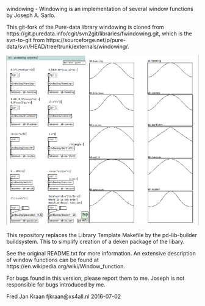 <p>windowing - Windowing is an implementation of several window functions by 
Joseph A. Sarlo.

<p>This git-fork of the Pure-data library windowing is cloned from 
https://git.puredata.info/cgit/svn2git/libraries/fwindowing.git, which is 
the svn-to-git from 
https://sourceforge.net/p/pure-data/svn/HEAD/tree/trunk/externals/windowing/.

<p align="center"><img src="windowing-help.png">

<p>This repository replaces the Library Template Makefile by the pd-lib-builder 
buildsystem. This to simplify creation of a deken package of the libary.

<p>See the original README.txt for more information. An extensive 
description of window functions can be found at 
https://en.wikipedia.org/wiki/Window_function.

<p>For bugs found in this version, please report them to me. Joseph is not 
responsible for bugs introduced by me.

<p>Fred Jan Kraan fjkraan@xs4all.nl 2016-07-02
